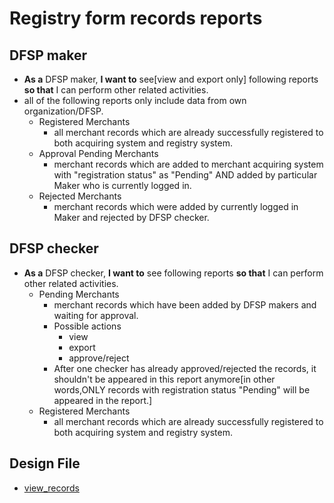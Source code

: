 # Registry form records reports
## DFSP maker
* **As a** DFSP maker, **I want to** see[view and export only] following reports **so that** I can perform other related activities.
* all of the following reports only include data from own organization/DFSP. 
    * Registered Merchants
        * all merchant records which are already successfully registered to both acquiring system and registry system. 
    * Approval Pending Merchants
        * merchant records which are added to merchant acquiring system with "registration status" as "Pending" AND added by particular Maker who is currently logged in. 
    * Rejected Merchants
        * merchant records which were added by currently logged in Maker and rejected by DFSP checker. 

## DFSP checker
* **As a** DFSP checker, **I want to** see following reports **so that** I can perform other related activities.
    * Pending Merchants 
        * merchant records which have been added by DFSP makers and waiting for approval. 
        * Possible actions 
            * view
            * export 
            * approve/reject
        * After one checker has already approved/rejected the records, it shouldn't be appeared in this report anymore[in other words,ONLY records with registration status "Pending" will be appeared in the report.]
    * Registered Merchants
        * all merchant records which are already successfully registered to both acquiring system and registry system. 

## Design File
* [view_records](https://www.figma.com/proto/sEFusJJ4pQedgXvfRixE7b/Merchant-Registry-Prototype?page-id=1435%3A7881&type=design&node-id=1435-8023&viewport=528%2C298%2C0.35&t=3AEfehrhNBILWl7q-1&scaling=scale-down&starting-point-node-id=1435%3A8023&show-proto-sidebar=1)
